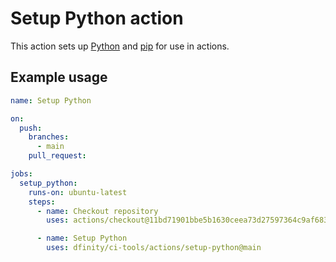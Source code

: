 # Setup Python action

This action sets up [Python](https://www.python.org/) and [pip](https://pip.pypa.io/en/stable/) for use in actions.

## Example usage

```yaml
name: Setup Python

on:
  push:
    branches:
      - main
    pull_request:

jobs:
  setup_python:
    runs-on: ubuntu-latest
    steps:
      - name: Checkout repository
        uses: actions/checkout@11bd71901bbe5b1630ceea73d27597364c9af683 # v4.2.2

      - name: Setup Python
        uses: dfinity/ci-tools/actions/setup-python@main
```
